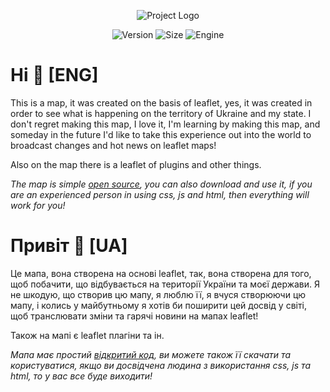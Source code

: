 <p align="center">
      <img src="https://cdn.discordapp.com/attachments/902207809385533481/1160664965980622929/AlphaMap.png?ex=65357c7c&is=6523077c&hm=88afce40b4019a13991022ef1fd3c8eabd113b953ec6af43040532606d03e54a&" alt="Project Logo">
</p>




<p align="center">
<img src="https://img.shields.io/badge/Version-1.3.1-blue" alt="Version"> 
<img src="https://img.shields.io/badge/size-3.83%20MB-green" alt="Size">
<img src="https://img.shields.io/badge/Engine-leaflet%20v1.9.4-brightgreen" alt="Engine"
</p>
  
# Hi 👋 [ENG]

This is a map, it was created on the basis of leaflet, yes, it was created in order to see what is happening on the territory of Ukraine and my state.
I don't regret making this map, I love it, I'm learning by making this map, and someday in the future I'd like to take this experience out into the world to broadcast changes and hot news on leaflet maps!

Also on the map there is a leaflet of plugins and other things.

_The map is simple [open source](https://github.com/Finyi/AlphaMap/releases), you can also download and use it, if you are an experienced person in using css, js and html, then everything will work for you!_

# Привіт 👋 [UA]

Це мапа, вона створена на основі leaflet, так, вона створена для того, щоб побачити, що відбувається на території України та моєї держави.
Я не шкодую, що створив цю мапу, я люблю її, я вчуся створюючи цю мапу, і колись у майбутньому я хотів би поширити цей досвід у світі, щоб транслювати зміни та гарячі новини на мапах leaflet!

Також на мапі є leaflet плагіни та ін.

_Мапа має простий [відкритий код](https://github.com/Finyi/AlphaMap/releases), ви можете також її скачати та користуватися, якщо ви досвідчена людина з використання css, js та html, то у вас все буде виходити!_
